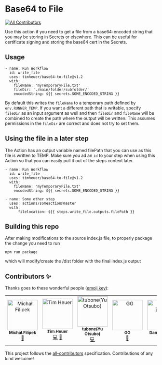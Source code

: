 # Base64 to File
<!-- ALL-CONTRIBUTORS-BADGE:START - Do not remove or modify this section -->
[![All Contributors](https://img.shields.io/badge/all_contributors-7-orange.svg?style=flat-square)](#contributors-)
<!-- ALL-CONTRIBUTORS-BADGE:END -->

Use this action if you need to get a file from a base64-encoded string that you may be storing in Secrets or elsewhere.  This can be useful for certificate signing and storing the base64 cert in the Secrets.

## Usage

```
- name: Run Workflow
  id: write_file
  uses: timheuer/base64-to-file@v1.2
  with:
    fileName: 'myTemporaryFile.txt'
    fileDir: './main/folder/subfolder/'
    encodedString: ${{ secrets.SOME_ENCODED_STRING }}
```
By default this writes the `fileName` to a temporary path defined by `env.RUNNER_TEMP`.  If you want a different path that is writable, specify `fileDir` as an input argument as well and then `fileDir` and `fileName` will be combined to create the path where the output will be written.  This assumes permissions in the `fileDir` are correct and does not try to set them.
## Using the file in a later step
The Action has an output variable named filePath that you can use as this file is written to TEMP.  Make sure you ad an `id` to your step when using this Action so that you can easily pull it out of the steps context later.

```
- name: Run Workflow
  id: write_file
  uses: timheuer/base64-to-file@v1.2
  with:
    fileName: 'myTemporaryFile.txt'
    encodedString: ${{ secrets.SOME_ENCODED_STRING }}

- name: Some other step
  uses: actions/someaction@master
  with:
      filelocation: ${{ steps.write_file.outputs.filePath }}
```
## Building this repo
After making modifications to the source index.js file, to properly package the change you need to run

```
npm run package
```

which will modify/create the /dist folder with the final index.js output

## Contributors ✨

Thanks goes to these wonderful people ([emoji key](https://allcontributors.org/docs/en/emoji-key)):

<!-- ALL-CONTRIBUTORS-LIST:START - Do not remove or modify this section -->
<!-- prettier-ignore-start -->
<!-- markdownlint-disable -->
<table>
  <tbody>
    <tr>
      <td align="center"><a href="https://github.com/filipkowicz"><img src="https://avatars3.githubusercontent.com/u/4691550?v=4?s=100" width="100px;" alt="Michał Filipek"/><br /><sub><b>Michał Filipek</b></sub></a><br /><a href="https://github.com/timheuer/base64-to-file/commits?author=filipkowicz" title="Documentation">📖</a></td>
      <td align="center"><a href="https://timheuer.com/blog/"><img src="https://avatars3.githubusercontent.com/u/4821?v=4?s=100" width="100px;" alt="Tim Heuer"/><br /><sub><b>Tim Heuer</b></sub></a><br /><a href="https://github.com/timheuer/base64-to-file/commits?author=timheuer" title="Code">💻</a> <a href="https://github.com/timheuer/base64-to-file/commits?author=timheuer" title="Documentation">📖</a></td>
      <td align="center"><a href="https://portfolio.tubone-project24.xyz/"><img src="https://avatars.githubusercontent.com/u/9511227?v=4?s=100" width="100px;" alt="tubone(Yu Otsubo)"/><br /><sub><b>tubone(Yu Otsubo)</b></sub></a><br /><a href="https://github.com/timheuer/base64-to-file/commits?author=tubone24" title="Code">💻</a></td>
      <td align="center"><a href="https://github.com/Ontokrat"><img src="https://avatars.githubusercontent.com/u/23409319?v=4?s=100" width="100px;" alt="GG"/><br /><sub><b>GG</b></sub></a><br /><a href="https://github.com/timheuer/base64-to-file/commits?author=Ontokrat" title="Documentation">📖</a></td>
      <td align="center"><a href="http://www.nenda.com"><img src="https://avatars.githubusercontent.com/u/74965667?v=4?s=100" width="100px;" alt="Daniel Zarins"/><br /><sub><b>Daniel Zarins</b></sub></a><br /><a href="https://github.com/timheuer/base64-to-file/issues?q=author%3Adanielz-nenda" title="Bug reports">🐛</a></td>
      <td align="center"><a href="https://github.com/RobbieFrodsham"><img src="https://avatars.githubusercontent.com/u/47029725?v=4?s=100" width="100px;" alt="Robbie Frodsham"/><br /><sub><b>Robbie Frodsham</b></sub></a><br /><a href="https://github.com/timheuer/base64-to-file/issues?q=author%3ARobbieFrodsham" title="Bug reports">🐛</a></td>
      <td align="center"><a href="https://github.com/Blarkdackbyte"><img src="https://avatars.githubusercontent.com/u/14968844?v=4?s=100" width="100px;" alt="Basti"/><br /><sub><b>Basti</b></sub></a><br /><a href="https://github.com/timheuer/base64-to-file/issues?q=author%3ABlarkdackbyte" title="Bug reports">🐛</a> <a href="https://github.com/timheuer/base64-to-file/commits?author=Blarkdackbyte" title="Code">💻</a></td>
    </tr>
  </tbody>
</table>

<!-- markdownlint-restore -->
<!-- prettier-ignore-end -->

<!-- ALL-CONTRIBUTORS-LIST:END -->

This project follows the [all-contributors](https://github.com/all-contributors/all-contributors) specification. Contributions of any kind welcome!

